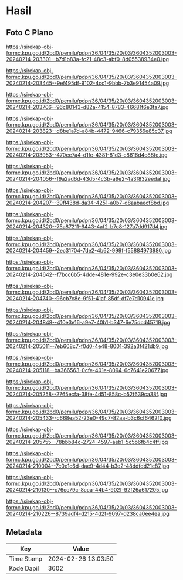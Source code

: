 # Hasil

## Foto C Plano

https://sirekap-obj-formc.kpu.go.id/2bd0/pemilu/pdpr/36/04/35/20/03/3604352003003-20240214-203301--b7d1b83a-fc21-48c3-abf0-8d05538934e0.jpg

https://sirekap-obj-formc.kpu.go.id/2bd0/pemilu/pdpr/36/04/35/20/03/3604352003003-20240214-203445--9ef495df-9102-4cc1-9bbb-7b3e91454a09.jpg

https://sirekap-obj-formc.kpu.go.id/2bd0/pemilu/pdpr/36/04/35/20/03/3604352003003-20240214-203706--96c80143-d82a-4154-8783-46681f6e3fa7.jpg

https://sirekap-obj-formc.kpu.go.id/2bd0/pemilu/pdpr/36/04/35/20/03/3604352003003-20240214-203823--d8be1a7d-a84b-4472-9466-c79356e85c37.jpg

https://sirekap-obj-formc.kpu.go.id/2bd0/pemilu/pdpr/36/04/35/20/03/3604352003003-20240214-203953--470ee7a4-d1fe-4381-81d3-c8616d4c88fe.jpg

https://sirekap-obj-formc.kpu.go.id/2bd0/pemilu/pdpr/36/04/35/20/03/3604352003003-20240214-204056--f9a2ad6d-43d5-4c3b-a9e2-4a3f832eedaf.jpg

https://sirekap-obj-formc.kpu.go.id/2bd0/pemilu/pdpr/36/04/35/20/03/3604352003003-20240214-204207--39ff438d-da34-4251-a0b7-d8aabaecf8bd.jpg

https://sirekap-obj-formc.kpu.go.id/2bd0/pemilu/pdpr/36/04/35/20/03/3604352003003-20240214-204320--75a87211-6443-4af2-b7c8-127a7dd917d4.jpg

https://sirekap-obj-formc.kpu.go.id/2bd0/pemilu/pdpr/36/04/35/20/03/3604352003003-20240214-204459--2ec31704-7de2-4b62-999f-f55884973980.jpg

https://sirekap-obj-formc.kpu.go.id/2bd0/pemilu/pdpr/36/04/35/20/03/3604352003003-20240214-204642--f7bcc6b5-4dde-481e-992e-c3e0e33b0e62.jpg

https://sirekap-obj-formc.kpu.go.id/2bd0/pemilu/pdpr/36/04/35/20/03/3604352003003-20240214-204740--96cb7c8e-9f51-41af-85df-df7e7d10941e.jpg

https://sirekap-obj-formc.kpu.go.id/2bd0/pemilu/pdpr/36/04/35/20/03/3604352003003-20240214-204848--410e3e16-a9e7-40b1-b347-6e75dcd45719.jpg

https://sirekap-obj-formc.kpu.go.id/2bd0/pemilu/pdpr/36/04/35/20/03/3604352003003-20240214-205011--7eb608c7-f0d0-4e48-8001-392a3f421db9.jpg

https://sirekap-obj-formc.kpu.go.id/2bd0/pemilu/pdpr/36/04/35/20/03/3604352003003-20240214-205118--ba366563-0cfe-401e-8094-6c7641e20677.jpg

https://sirekap-obj-formc.kpu.go.id/2bd0/pemilu/pdpr/36/04/35/20/03/3604352003003-20240214-205258--2765ecfa-38fe-4d51-858c-b52f639ca38f.jpg

https://sirekap-obj-formc.kpu.go.id/2bd0/pemilu/pdpr/36/04/35/20/03/3604352003003-20240214-205433--c668ea52-23e0-49c7-82aa-b3c6cf6462f0.jpg

https://sirekap-obj-formc.kpu.go.id/2bd0/pemilu/pdpr/36/04/35/20/03/3604352003003-20240214-205755--78bbb84c-2724-4597-aeb1-5c5b6fb4c4ff.jpg

https://sirekap-obj-formc.kpu.go.id/2bd0/pemilu/pdpr/36/04/35/20/03/3604352003003-20240214-210004--7c0e1c6d-dae9-4d44-b3e2-48ddfdd21c87.jpg

https://sirekap-obj-formc.kpu.go.id/2bd0/pemilu/pdpr/36/04/35/20/03/3604352003003-20240214-210130--c76cc79c-8cca-44b4-902f-92f26a617205.jpg

https://sirekap-obj-formc.kpu.go.id/2bd0/pemilu/pdpr/36/04/35/20/03/3604352003003-20240214-210226--8739adf4-d215-4d2f-9097-d238ca0ee4ea.jpg


## Metadata

| Key        | Value               |
| ---------- | ------------------- |
| Time Stamp | 2024-02-26 13:03:50 |
| Kode Dapil | 3602                |



